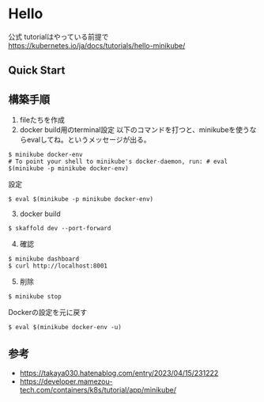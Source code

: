 # Hello
公式 tutorialはやっている前提で    
https://kubernetes.io/ja/docs/tutorials/hello-minikube/

## Quick Start

## 構築手順
1. fileたちを作成
2. docker build用のterminal設定
以下のコマンドを打つと、minikubeを使うならevalしてね。というメッセージが出る。
``` 
$ minikube docker-env
# To point your shell to minikube's docker-daemon, run: # eval $(minikube -p minikube docker-env)
``` 
設定
```
$ eval $(minikube -p minikube docker-env)
```

3. docker build
```
$ skaffold dev --port-forward
```

4. 確認
```
$ minikube dashboard
$ curl http://localhost:8001
```

5. 削除
```
$ minikube stop
```
Dockerの設定を元に戻す
```
$ eval $(minikube docker-env -u)
```

## 参考
- https://takaya030.hatenablog.com/entry/2023/04/15/231222
- https://developer.mamezou-tech.com/containers/k8s/tutorial/app/minikube/

